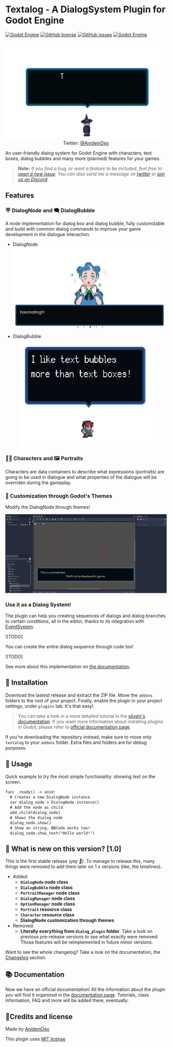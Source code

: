 # Textalog - A DialogSystem Plugin for Godot Engine
[![Godot Engine](https://img.shields.io/badge/Godot%20Engine-Plugin-blue?style=flat-square&logo=godot-engine&logoColor=white&logoWidth=20)]() [![GitHub license](https://img.shields.io/github/license/AnidemDex/Godot-DialogPlugin?style=flat-square)](https://github.com/AnidemDex/Godot-DialogPlugin/blob/main/LICENSE)
[![GitHub issues](https://img.shields.io/github/issues/AnidemDex/Godot-DialogPlugin?style=flat-square)](https://github.com/AnidemDex/Godot-DialogPlugin/issues)
[![Godot Engine](https://img.shields.io/badge/Version-1.0-Green?style=flat-square)](https://github.com/AnidemDex/Godot-DialogPlugin/releases/tag/v1.0)

<p align="center">
  <a href="https://twitter.com/anidemdex" target="_blank"><img src="https://raw.githubusercontent.com/AnidemDex/Godot-DialogPlugin/main/.images/banner_animation.gif"></a><br/>
  Twitter: <a href="https://twitter.com/anidemdex" target="_blank">@AnidemDex</a>
</p>

An user-friendly dialog system for Godot Engine with characters, text boxes, dialog bubbles and many more (planned) features for your games. 

> **Note:** _If you find a bug, or want a feature to be included, feel free to [open a new issue](https://github.com/AnidemDex/Godot-DialogPlugin/issues/new). You can also send me a message on [twitter](https://twitter.com/anidemdex) or [join us on Discord](https://discord.gg/83YgrKgSZX)._

## Features
### 🪧 DialogNode and 🗨️ DialogBubble
A node implementation for dialog box and dialog bubble, fully customizable and build with common dialog commands to improve your game development in the dialogue interaction.

- DialogNode
![DialogNode](./docs/.gitbook/assets/dialog_box_example_1.png)

- DialogBubble
<p align="center">
  <img src="./docs/.gitbook/assets/dialog_bubble_example_1.png">
</p>

### 🐱‍👤 Characters and 🖼️ Portraits
Characters are data containers to describe what expressions (portraits) are going to be used in dialogue and what properties of the dialogue will be overriden during the gameplay.

<!--TODO: Add an image here-->

### 🎨 Customization through Godot's Themes
Modify the DialogNode through themes!

![Theme Customization](./docs/.gitbook/assets/theme_customization.gif)

### Use it as a Dialog System!
The plugin can help you creating sequences of dialogs and dialog branches to certain conditions, all in the editor, thanks to its integration with [EventSystem](https://github.com/AnidemDex/Godot-EventSystem).

![TODO]

You can create the entire dialog sequence through code too!

![TODO]

See more about this implementation on [the documentation](#).

## 🚩 Installation

Download the lastest release and extract the ZIP file. Move the `addons` folders to the root of your project. Finally, enable the plugin in your project settings, under `plugins` tab. It's that easy!

> You can take a look in a more detailed tutorial in the [plugin's documentation](https://godotplugins.gitbook.io/textalog/getting-started/installation).
If you want more information about installing plugins in Godot, please refer to [official documentation page](https://docs.godotengine.org/en/stable/tutorials/plugins/editor/installing_plugins.html).

If you're downloading the repository instead, make sure to move only `textalog` to your `addons` folder. Extra files and folders are for debug purposes.

## 🧵 Usage
Quick example to try the most simple functionality: showing text on the screen.
```gdscript
func _ready() -> void:
  # Creates a new DialogNode instance
  var dialog_node = DialogNode.instance()
  # Add the node as child
  add_child(dialog_node)
  # Shows the dialog node
  dialog_node.show()
  # Show an string. BBCode works too!
  dialog_node.show_text("Hello world!")
```

## 🔎 What is new on this version? [1.0]

This is the first stable release _(yay 🥳)_. To manage to release this, many things were removed to add them later on 1.x versions (like, the timelines).

* Added:
  * **`DialogNode` node class**
  * **`DialogBubble` node class**
  * **`PortraitManager` node class**
  * **`DialogManager` node class**
  * **`OptionManager` node class**
  * **`Portrait` resource class**
  * **`Character` resource class**
  * **DialogNode customization through themes**
* Removed:
  * **Literally everything from `dialog_plugin` folder**. Take a look on previous pre-release versions to see what exactly were removed. Those features will be reimplemented in future minor versions.


Want to see the whole changelog? Take a look on the documentation, the [Changelog](https://anidemdex.gitbook.io/godot-dialog-plugin/changelog) section.

## 📚 Documentation

Now we have an official documentation! All the information about the plugin you will find it organized in the [documentation page](https://godotplugins.gitbook.io/textalog/). Tutorials, class information, FAQ and more will be added there, eventually.

## 📝Credits and license
Made by [AnidemDex](https://github.com/anidemDex)

This plugin uses [MIT license](./LICENSE)
